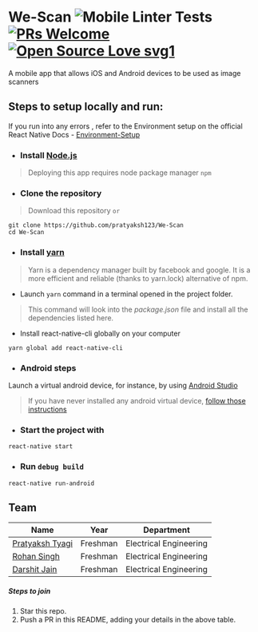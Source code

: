 # We-Scan ![Mobile Linter Tests](https://github.com/pratyaksh123/We-Scan/workflows/Mobile%20Linter%20Tests/badge.svg) [![PRs Welcome](https://img.shields.io/badge/PRs-welcome-brightgreen.svg?style=flat-square)](http://makeapullrequest.com) [![Open Source Love svg1](https://badges.frapsoft.com/os/v1/open-source.svg?v=103)](https://github.com/ellerbrock/open-source-badges/)
A mobile app that allows iOS and Android devices to be used as image scanners

## Steps to setup locally and run:
If you run into any errors , refer to the Environment setup on the official React Native Docs - [Environment-Setup](https://reactnative.dev/docs/environment-setup)

* ### Install [Node.js](https://nodejs.org/en/download/current/)
> Deploying this app requires node package manager `npm` 

* ### Clone the repository
> Download this repository `or`
```
git clone https://github.com/pratyaksh123/We-Scan
cd We-Scan
```
* ### Install [yarn](https://yarnpkg.com/en/docs/install)
> Yarn is a dependency manager built by facebook and google. It is a more efficient and reliable (thanks to yarn.lock) alternative of npm.
- Launch ``` yarn ``` command in a terminal opened in the project folder.
> This command will look into the *package.json* file and install all the dependencies listed here.
- Install react-native-cli globally on your computer
```
yarn global add react-native-cli
```
* ### Android steps
Launch a virtual android device, for instance, by using [Android Studio](https://developer.android.com/studio/run/managing-avds.html#viewing)

> If you have never installed any android virtual device, [follow those instructions](https://developer.android.com/studio/run/managing-avds.html#createavd)

* ### Start the project with
```
react-native start
```
* ### Run `debug build`
```
react-native run-android
```
## Team

|Name|Year|Department|
|--|--|--|
|[Pratyaksh Tyagi](https://github.com/pratyaksh123)|Freshman|Electrical Engineering|
|[Rohan Singh](https://github.com/rohansingh9001)| Freshman| Electrical Engineering|
|[Darshit Jain](https://github.com/DarshitJain04)|Freshman|Electrical Engineering|

##### Steps to join

 1. Star this repo.
 2. Push a PR in this README, adding your details in the above table.
